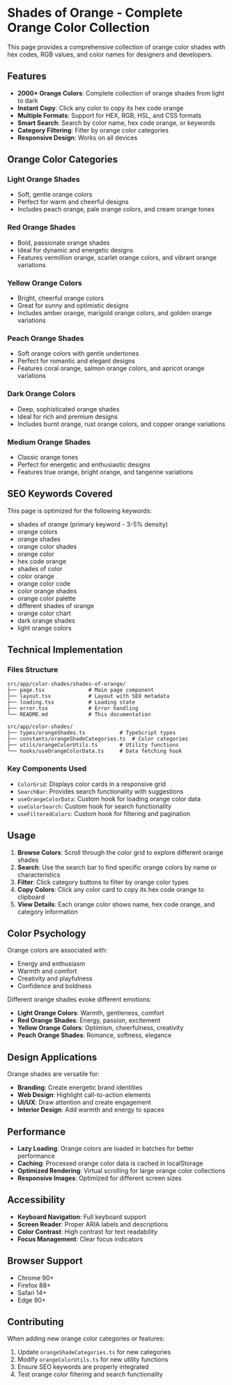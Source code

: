 # Shades of Orange - Complete Orange Color Collection

This page provides a comprehensive collection of orange color shades with hex codes, RGB values, and color names for designers and developers.

## Features

- **2000+ Orange Colors**: Complete collection of orange shades from light to dark
- **Instant Copy**: Click any color to copy its hex code orange
- **Multiple Formats**: Support for HEX, RGB, HSL, and CSS formats
- **Smart Search**: Search by color name, hex code orange, or keywords
- **Category Filtering**: Filter by orange color categories
- **Responsive Design**: Works on all devices

## Orange Color Categories

### Light Orange Shades
- Soft, gentle orange colors
- Perfect for warm and cheerful designs
- Includes peach orange, pale orange colors, and cream orange tones

### Red Orange Shades
- Bold, passionate orange shades
- Ideal for dynamic and energetic designs
- Features vermillion orange, scarlet orange colors, and vibrant orange variations

### Yellow Orange Colors
- Bright, cheerful orange colors
- Great for sunny and optimistic designs
- Includes amber orange, marigold orange colors, and golden orange variations

### Peach Orange Shades
- Soft orange colors with gentle undertones
- Perfect for romantic and elegant designs
- Features coral orange, salmon orange colors, and apricot orange variations

### Dark Orange Colors
- Deep, sophisticated orange shades
- Ideal for rich and premium designs
- Includes burnt orange, rust orange colors, and copper orange variations

### Medium Orange Shades
- Classic orange tones
- Perfect for energetic and enthusiastic designs
- Features true orange, bright orange, and tangerine variations

## SEO Keywords Covered

This page is optimized for the following keywords:

- shades of orange (primary keyword - 3-5% density)
- orange colors
- orange shades
- orange color shades
- orange color
- hex code orange
- shades of color
- color orange
- orange color code
- color orange shades
- orange color palette
- different shades of orange
- orange color chart
- dark orange shades
- light orange colors

## Technical Implementation

### Files Structure
```
src/app/color-shades/shades-of-orange/
├── page.tsx              # Main page component
├── layout.tsx            # Layout with SEO metadata
├── loading.tsx           # Loading state
├── error.tsx             # Error handling
└── README.md             # This documentation

src/app/color-shades/
├── types/orangeShades.ts           # TypeScript types
├── constants/orangeShadeCategories.ts  # Color categories
├── utils/orangeColorUtils.ts       # Utility functions
└── hooks/useOrangeColorData.ts     # Data fetching hook
```

### Key Components Used
- `ColorGrid`: Displays color cards in a responsive grid
- `SearchBar`: Provides search functionality with suggestions
- `useOrangeColorData`: Custom hook for loading orange color data
- `useColorSearch`: Custom hook for search functionality
- `useFilteredColors`: Custom hook for filtering and pagination

## Usage

1. **Browse Colors**: Scroll through the color grid to explore different orange shades
2. **Search**: Use the search bar to find specific orange colors by name or characteristics
3. **Filter**: Click category buttons to filter by orange color types
4. **Copy Colors**: Click any color card to copy its hex code orange to clipboard
5. **View Details**: Each orange color shows name, hex code orange, and category information

## Color Psychology

Orange colors are associated with:
- Energy and enthusiasm
- Warmth and comfort
- Creativity and playfulness
- Confidence and boldness

Different orange shades evoke different emotions:
- **Light Orange Colors**: Warmth, gentleness, comfort
- **Red Orange Shades**: Energy, passion, excitement
- **Yellow Orange Colors**: Optimism, cheerfulness, creativity
- **Peach Orange Shades**: Romance, softness, elegance

## Design Applications

Orange shades are versatile for:
- **Branding**: Create energetic brand identities
- **Web Design**: Highlight call-to-action elements
- **UI/UX**: Draw attention and create engagement
- **Interior Design**: Add warmth and energy to spaces

## Performance

- **Lazy Loading**: Orange colors are loaded in batches for better performance
- **Caching**: Processed orange color data is cached in localStorage
- **Optimized Rendering**: Virtual scrolling for large orange color collections
- **Responsive Images**: Optimized for different screen sizes

## Accessibility

- **Keyboard Navigation**: Full keyboard support
- **Screen Reader**: Proper ARIA labels and descriptions
- **Color Contrast**: High contrast for text readability
- **Focus Management**: Clear focus indicators

## Browser Support

- Chrome 90+
- Firefox 88+
- Safari 14+
- Edge 90+

## Contributing

When adding new orange color categories or features:

1. Update `orangeShadeCategories.ts` for new categories
2. Modify `orangeColorUtils.ts` for new utility functions
3. Ensure SEO keywords are properly integrated
4. Test orange color filtering and search functionality
